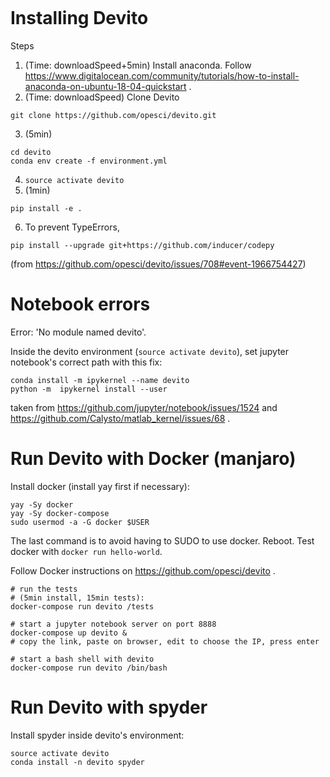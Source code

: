 ```
```
# Installing Devito

Steps
1. (Time: downloadSpeed+5min) Install anaconda. Follow https://www.digitalocean.com/community/tutorials/how-to-install-anaconda-on-ubuntu-18-04-quickstart .
2. (Time: downloadSpeed) Clone Devito 
```
git clone https://github.com/opesci/devito.git
```
3. (5min)
```
cd devito
conda env create -f environment.yml
```
4. `source activate devito`
5. (1min)
```
pip install -e .
```
6. To prevent TypeErrors, 
```
pip install --upgrade git+https://github.com/inducer/codepy
```
(from https://github.com/opesci/devito/issues/708#event-1966754427)

# Notebook errors

Error: 'No module named devito'.

Inside the devito environment (`source activate devito`), set jupyter notebook's correct path with this fix:
```
conda install -m ipykernel --name devito
python -m  ipykernel install --user
```
taken from https://github.com/jupyter/notebook/issues/1524 and https://github.com/Calysto/matlab_kernel/issues/68 .

# Run Devito with Docker (manjaro)

Install docker (install yay first if necessary):
```
yay -Sy docker
yay -Sy docker-compose
sudo usermod -a -G docker $USER
```
The last command is to avoid having to SUDO to use docker. Reboot. 
Test docker with `docker run hello-world`.

Follow Docker instructions on https://github.com/opesci/devito . 

```
# run the tests
# (5min install, 15min tests):
docker-compose run devito /tests

# start a jupyter notebook server on port 8888
docker-compose up devito &
# copy the link, paste on browser, edit to choose the IP, press enter

# start a bash shell with devito
docker-compose run devito /bin/bash
```

# Run Devito with spyder

Install spyder inside devito's environment:
```
source activate devito
conda install -n devito spyder
```



